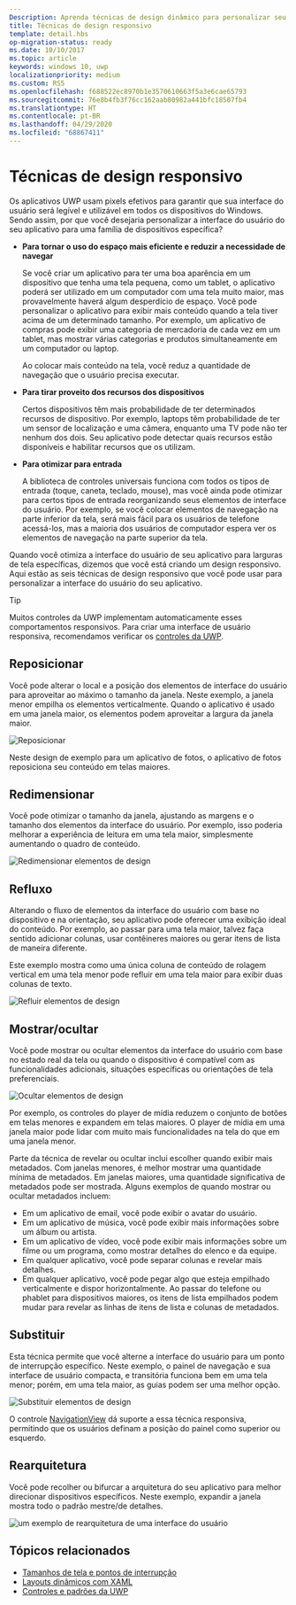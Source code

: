 ```yaml
---
Description: Aprenda técnicas de design dinâmico para personalizar seu aplicativo para dispositivos específicos
title: Técnicas de design responsivo
template: detail.hbs
op-migration-status: ready
ms.date: 10/10/2017
ms.topic: article
keywords: windows 10, uwp
localizationpriority: medium
ms.custom: RS5
ms.openlocfilehash: f688522ec8970b1e3570610663f5a3e6cae65793
ms.sourcegitcommit: 76e8b4fb3f76cc162aab80982a441bfc18507fb4
ms.translationtype: HT
ms.contentlocale: pt-BR
ms.lasthandoff: 04/29/2020
ms.locfileid: "68867411"
---
```

# <a name="responsive-design-techniques"></a>Técnicas de design responsivo

Os aplicativos UWP usam pixels efetivos para garantir que sua interface do usuário será legível e utilizável em todos os dispositivos do Windows. Sendo assim, por que você desejaria personalizar a interface do usuário do seu aplicativo para uma família de dispositivos específica?

- **Para tornar o uso do espaço mais eficiente e reduzir a necessidade de navegar**

    Se você criar um aplicativo para ter uma boa aparência em um dispositivo que tenha uma tela pequena, como um tablet, o aplicativo poderá ser utilizado em um computador com uma tela muito maior, mas provavelmente haverá algum desperdício de espaço. Você pode personalizar o aplicativo para exibir mais conteúdo quando a tela tiver acima de um determinado tamanho. Por exemplo, um aplicativo de compras pode exibir uma categoria de mercadoria de cada vez em um tablet, mas mostrar várias categorias e produtos simultaneamente em um computador ou laptop.

    Ao colocar mais conteúdo na tela, você reduz a quantidade de navegação que o usuário precisa executar.

- **Para tirar proveito dos recursos dos dispositivos**

    Certos dispositivos têm mais probabilidade de ter determinados recursos de dispositivo. Por exemplo, laptops têm probabilidade de ter um sensor de localização e uma câmera, enquanto uma TV pode não ter nenhum dos dois. Seu aplicativo pode detectar quais recursos estão disponíveis e habilitar recursos que os utilizam.

- **Para otimizar para entrada**

    A biblioteca de controles universais funciona com todos os tipos de entrada (toque, caneta, teclado, mouse), mas você ainda pode otimizar para certos tipos de entrada reorganizando seus elementos de interface do usuário. Por exemplo, se você colocar elementos de navegação na parte inferior da tela, será mais fácil para os usuários de telefone acessá-los, mas a maioria dos usuários de computador espera ver os elementos de navegação na parte superior da tela.

Quando você otimiza a interface do usuário de seu aplicativo para larguras de tela específicas, dizemos que você está criando um design responsivo. Aqui estão as seis técnicas de design responsivo que você pode usar para personalizar a interface do usuário do seu aplicativo.

>[!TIP]
> Muitos controles da UWP implementam automaticamente esses comportamentos responsivos. Para criar uma interface de usuário responsiva, recomendamos verificar os [controles da UWP](../controls-and-patterns/index.md).

## <a name="reposition"></a>Reposicionar

Você pode alterar o local e a posição dos elementos de interface do usuário para aproveitar ao máximo o tamanho da janela. Neste exemplo, a janela menor empilha os elementos verticalmente. Quando o aplicativo é usado em uma janela maior, os elementos podem aproveitar a largura da janela maior.

![Reposicionar](images/rsp-design/rspd-reposition2.gif)

Neste design de exemplo para um aplicativo de fotos, o aplicativo de fotos reposiciona seu conteúdo em telas maiores.

## <a name="resize"></a>Redimensionar

Você pode otimizar o tamanho da janela, ajustando as margens e o tamanho dos elementos da interface do usuário. Por exemplo, isso poderia melhorar a experiência de leitura em uma tela maior, simplesmente aumentando o quadro de conteúdo.

![Redimensionar elementos de design](images/rsp-design/rspd-resize2.gif)

## <a name="reflow"></a>Refluxo

Alterando o fluxo de elementos da interface do usuário com base no dispositivo e na orientação, seu aplicativo pode oferecer uma exibição ideal do conteúdo. Por exemplo, ao passar para uma tela maior, talvez faça sentido adicionar colunas, usar contêineres maiores ou gerar itens de lista de maneira diferente.

Este exemplo mostra como uma única coluna de conteúdo de rolagem vertical em uma tela menor pode refluir em uma tela maior para exibir duas colunas de texto.

![Refluir elementos de design](images/rsp-design/rspd_reflow.gif)

## <a name="showhide"></a>Mostrar/ocultar

Você pode mostrar ou ocultar elementos da interface do usuário com base no estado real da tela ou quando o dispositivo é compatível com as funcionalidades adicionais, situações específicas ou orientações de tela preferenciais.

![Ocultar elementos de design](images/rsp-design/rspd-revealhide.gif)

Por exemplo, os controles do player de mídia reduzem o conjunto de botões em telas menores e expandem em telas maiores. O player de mídia em uma janela maior pode lidar com muito mais funcionalidades na tela do que em uma janela menor.

Parte da técnica de revelar ou ocultar inclui escolher quando exibir mais metadados. Com janelas menores, é melhor mostrar uma quantidade mínima de metadados. Em janelas maiores, uma quantidade significativa de metadados pode ser mostrada. Alguns exemplos de quando mostrar ou ocultar metadados incluem:

- Em um aplicativo de email, você pode exibir o avatar do usuário.
- Em um aplicativo de música, você pode exibir mais informações sobre um álbum ou artista.
- Em um aplicativo de vídeo, você pode exibir mais informações sobre um filme ou um programa, como mostrar detalhes do elenco e da equipe.
- Em qualquer aplicativo, você pode separar colunas e revelar mais detalhes.
- Em qualquer aplicativo, você pode pegar algo que esteja empilhado verticalmente e dispor horizontalmente. Ao passar do telefone ou phablet para dispositivos maiores, os itens de lista empilhados podem mudar para revelar as linhas de itens de lista e colunas de metadados.

## <a name="replace"></a>Substituir

Esta técnica permite que você alterne a interface do usuário para um ponto de interrupção específico. Neste exemplo, o painel de navegação e sua interface de usuário compacta, e transitória funciona bem em uma tela menor; porém, em uma tela maior, as guias podem ser uma melhor opção.

![Substituir elementos de design](images/rsp-design/rspd-replace.gif)

O controle [NavigationView](../controls-and-patterns/navigationview.md) dá suporte a essa técnica responsiva, permitindo que os usuários definam a posição do painel como superior ou esquerdo.

## <a name="re-architect"></a>Rearquitetura

Você pode recolher ou bifurcar a arquitetura do seu aplicativo para melhor direcionar dispositivos específicos. Neste exemplo, expandir a janela mostra todo o padrão mestre/de detalhes.

![um exemplo de rearquitetura de uma interface do usuário](images/rsp-design/rspd-rearchitect.gif)

## <a name="related-topics"></a>Tópicos relacionados

- [Tamanhos de tela e pontos de interrupção](screen-sizes-and-breakpoints-for-responsive-design.md)
- [Layouts dinâmicos com XAML](layouts-with-xaml.md)
- [Controles e padrões da UWP](../controls-and-patterns/index.md)

